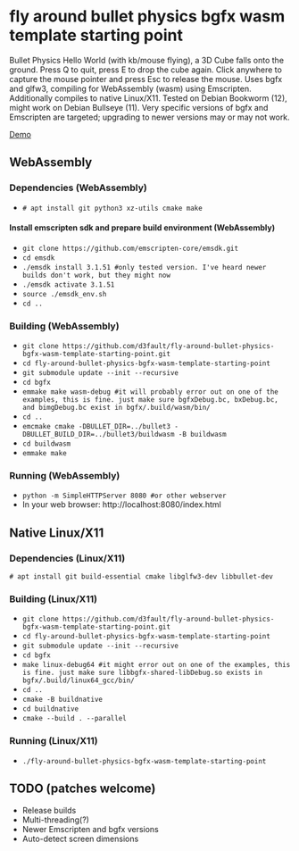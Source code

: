 # fly around bullet physics bgfx wasm template starting point

Bullet Physics Hello World (with kb/mouse flying), a 3D Cube falls onto the ground. Press Q to quit, press E to drop the cube again. Click anywhere to capture the mouse pointer and press Esc to release the mouse. Uses bgfx and glfw3, compiling for WebAssembly (wasm) using Emscripten. Additionally compiles to native Linux/X11. Tested on Debian Bookworm (12), might work on Debian Bullseye (11). Very specific versions of bgfx and Emscripten are targeted; upgrading to newer versions may or may not work.

[Demo](http://d3fault.github.io/wasm-3d-demos/fly-around-bullet-physics-bgfx-wasm-template-starting-point/index.html)

## WebAssembly

### Dependencies (WebAssembly)

* `# apt install git python3 xz-utils cmake make`

#### Install emscripten sdk and prepare build environment (WebAssembly)

* `git clone https://github.com/emscripten-core/emsdk.git`
* `cd emsdk`
* `./emsdk install 3.1.51 #only tested version. I've heard newer builds don't work, but they might now`
* `./emsdk activate 3.1.51`
* `source ./emsdk_env.sh`
* `cd ..`

### Building (WebAssembly)

* `git clone https://github.com/d3fault/fly-around-bullet-physics-bgfx-wasm-template-starting-point.git`
* `cd fly-around-bullet-physics-bgfx-wasm-template-starting-point`
* `git submodule update --init --recursive`
* `cd bgfx`
* `emmake make wasm-debug #it will probably error out on one of the examples, this is fine. just make sure bgfxDebug.bc, bxDebug.bc, and bimgDebug.bc exist in bgfx/.build/wasm/bin/`
* `cd ..`
* `emcmake cmake -DBULLET_DIR=../bullet3 -DBULLET_BUILD_DIR=../bullet3/buildwasm -B buildwasm`
* `cd buildwasm`
* `emmake make`

### Running (WebAssembly)

* `python -m SimpleHTTPServer 8080 #or other webserver`
* In your web browser: http://localhost:8080/index.html

## Native Linux/X11

### Dependencies (Linux/X11)

`# apt install git build-essential cmake libglfw3-dev libbullet-dev`

### Building (Linux/X11)

* `git clone https://github.com/d3fault/fly-around-bullet-physics-bgfx-wasm-template-starting-point.git`
* `cd fly-around-bullet-physics-bgfx-wasm-template-starting-point`
* `git submodule update --init --recursive`
* `cd bgfx`
* `make linux-debug64 #it might error out on one of the examples, this is fine. just make sure libbgfx-shared-libDebug.so exists in bgfx/.build/linux64_gcc/bin/`
* `cd ..`
* `cmake -B buildnative`
* `cd buildnative`
* `cmake --build . --parallel`

### Running (Linux/X11)

* `./fly-around-bullet-physics-bgfx-wasm-template-starting-point`

## TODO (patches welcome)

* Release builds
* Multi-threading(?)
* Newer Emscripten and bgfx versions
* Auto-detect screen dimensions
